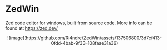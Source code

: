 # ZedWin
Zed code editor for windows, built from source code. More info can be found at: https://zed.dev/
<p align="center">
![image](https://github.com/Ri4ndre/ZedWin/assets/137506800/3d7cf413-0fdd-4bab-9f33-108faae31a36)
</p>


